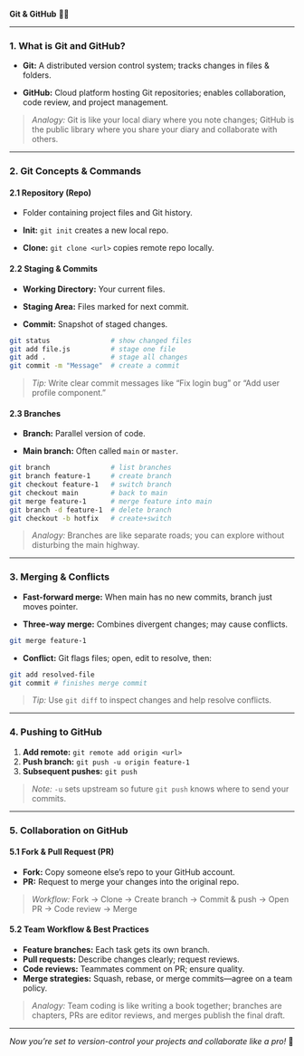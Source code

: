 **Git & GitHub** 🌳🔗

---

### 1. What is Git and GitHub?

- **Git:** A distributed version control system; tracks changes in files & folders.
    
- **GitHub:** Cloud platform hosting Git repositories; enables collaboration, code review, and project management.
    

> _Analogy:_ Git is like your local diary where you note changes; GitHub is the public library where you share your diary and collaborate with others.

---

### 2. Git Concepts & Commands

#### 2.1 Repository (Repo)

- Folder containing project files and Git history.
    
- **Init:** `git init` creates a new local repo.
    
- **Clone:** `git clone <url>` copies remote repo locally.
    

#### 2.2 Staging & Commits

- **Working Directory:** Your current files.
    
- **Staging Area:** Files marked for next commit.
    
- **Commit:** Snapshot of staged changes.
    

```bash
git status               # show changed files
git add file.js          # stage one file
git add .                # stage all changes
git commit -m "Message"  # create a commit
```

> _Tip:_ Write clear commit messages like “Fix login bug” or “Add user profile component.”

#### 2.3 Branches

- **Branch:** Parallel version of code.
    
- **Main branch:** Often called `main` or `master`.
    

```bash
git branch               # list branches
git branch feature-1     # create branch
git checkout feature-1   # switch branch
git checkout main        # back to main
git merge feature-1      # merge feature into main
git branch -d feature-1  # delete branch
git checkout -b hotfix   # create+switch
```

> _Analogy:_ Branches are like separate roads; you can explore without disturbing the main highway.

---

### 3. Merging & Conflicts

- **Fast-forward merge:** When main has no new commits, branch just moves pointer.
    
- **Three-way merge:** Combines divergent changes; may cause conflicts.
    

```bash
git merge feature-1
```

- **Conflict:** Git flags files; open, edit to resolve, then:
    

```bash
git add resolved-file  
git commit # finishes merge commit

```

> *Tip:* Use `git diff` to inspect changes and help resolve conflicts.

---

### 4. Pushing to GitHub
1. **Add remote:** `git remote add origin <url>`
2. **Push branch:** `git push -u origin feature-1`
3. **Subsequent pushes:** `git push`

> *Note:* `-u` sets upstream so future `git push` knows where to send your commits.

---

### 5. Collaboration on GitHub

#### 5.1 Fork & Pull Request (PR)
- **Fork:** Copy someone else’s repo to your GitHub account.
- **PR:** Request to merge your changes into the original repo.

> *Workflow:* Fork → Clone → Create branch → Commit & push → Open PR → Code review → Merge

#### 5.2 Team Workflow & Best Practices
- **Feature branches:** Each task gets its own branch.
- **Pull requests:** Describe changes clearly; request reviews.
- **Code reviews:** Teammates comment on PR; ensure quality.
- **Merge strategies:** Squash, rebase, or merge commits—agree on a team policy.

> *Analogy:* Team coding is like writing a book together; branches are chapters, PRs are editor reviews, and merges publish the final draft.

---

*Now you’re set to version-control your projects and collaborate like a pro!* 🚀

